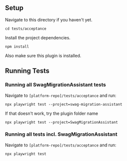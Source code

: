 ## Setup

Navigate to this directory if you haven't yet.

```
cd tests/acceptance
```

Install the project dependencies.

```
npm install
```

Also make sure this plugin is installed.

## Running Tests

### Running all SwagMigrationAssistant tests

Navigate to `[platform-repo]/tests/acceptance` and run:

```
npx playwright test --project=swag-migration-assistant
```

If that doesn't work, try the plugin folder name
```
npx playwright test --project=SwagMigrationAssistant
```

### Running all tests incl. SwagMigrationAssistant

Navigate to `[platform-repo]/tests/acceptance` and run:

```
npx playwright test
```
